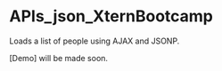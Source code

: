 # APIs_json_XternBootcamp

Loads a list of people using AJAX and JSONP.

[Demo] will be made soon. 
